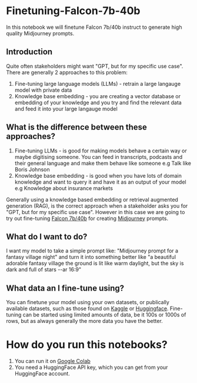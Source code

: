 # Finetuning-Falcon-7b-40b
In this notebook we will finetune Falcon 7b/40b instruct to generate high quality Midjourney prompts. 

## Introduction
Quite often stakeholders might want "GPT, but for my specific use case". There are generally 2 approaches to this problem:

1. Fine-tuning large language models (LLMs) - retrain a large langauge model with private data
2. Knowledge base embedding - you are creating a vector database or embedding of your knowledge and you try and find the relevant data and feed it into your large langauge model 

## What is the difference between these approaches?
1. Fine-tuning LLMs - is good for making models behave a certain way or maybe digitising someone. You can feed in transcripts, podcasts and their general language and make them behave like someone e.g Talk like Boris Johnson
2. Knowledge base embedding - is good when you have lots of domain knowledge and want to query it and have it as an output of your model e.g Knowledge about insurance markets

Generally using a knowledge based embedding or retrieval augmented generation (RAG), is the correct approach when a stakeholder asks you for "GPT, but for my specific use case". However in this case we are going to try out fine-tuning [Falcon 7b/40b](https://huggingface.co/tiiuae/falcon-7b) for creating [Midjourney](https://docs.midjourney.com/docs/model-versions) prompts. 

## What do I want to do?
I want my model to take a simple prompt like: "Midjourney prompt for a fantasy village night" and turn it into something better like "a beautiful adorable fantasy village the ground is lit like warm daylight, but the sky is dark and full of stars --ar 16:9"   

## What data an I fine-tune using?
You can finetune your model using your own datasets, or publically available datasets, such as those found on [Kaggle](Kaggle.com) or [Huggingface](https://huggingface.co/docs/datasets/index). Fine-tuning can be started using limited amounts of data, be it 100s or 1000s of rows, but as always generally the more data you have the better. 

# How do you run this notebooks?

1. You can run it on [Google Colab](https://colab.research.google.com/drive/1IqL0ay04RwNNcn5R7HzhgBqZ2lPhHloh?usp=sharing)
2. You need a HuggingFace API key, which you can get from your HuggingFace account.

   
